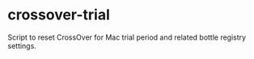 # crossover-trial
Script to reset CrossOver for Mac trial period and related bottle registry settings.
